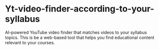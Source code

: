 # Yt-video-finder-according-to-your-syllabus
AI-powered YouTube video finder that matches videos to your syllabus topics. This is be a web-based tool that helps you find educational content relevant to your courses.
